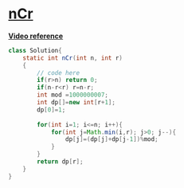 # [**nCr**](https://practice.geeksforgeeks.org/problems/ncr1019/1#)
[**Video reference**](https://youtu.be/jIb1W3ObIho)
```java
class Solution{
    static int nCr(int n, int r)
    {
        // code here
        if(r>n) return 0;
        if(n-r<r) r=n-r;
        int mod =1000000007;
        int dp[]=new int[r+1];
        dp[0]=1;
        
        for(int i=1; i<=n; i++){
            for(int j=Math.min(i,r); j>0; j--){
                dp[j]=(dp[j]+dp[j-1])%mod;
            }
        }
        return dp[r];
    }
}
```